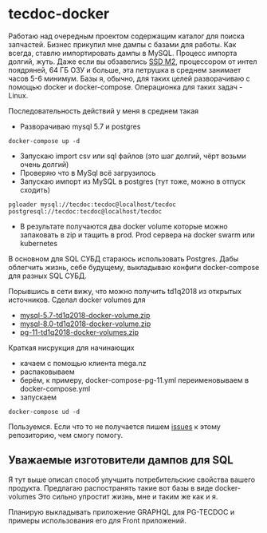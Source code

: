 # tecdoc-docker

Работаю над очередным проектом содержащим каталог для поиска запчастей. Бизнес прикупил мне дампы с базами для работы. Как всегда, ставлю импортировать дампы в MySQL. Процесс импорта долгий, жуть. Даже если вы обзавелись [SSD M2](https://ru.wikipedia.org/wiki/M.2), процессором от интел поядряней, 64 ГБ ОЗУ и больше, эта петрушка в среднем занимает часов 5-6 минимум. Базы я, обычно, для таких целей разворачиваю с помощью docker и docker-compose. Операционка для таких задач - Linux.

Последовательность действий у меня в среднем такая

- Разворачиваю mysql 5.7 и postgres

```
docker-compose up -d
```

- Запускаю import csv или sql файлов (это шаг долгий, чёрт возьми очень долгий)
- Проверяю что в MySql всё загрузилось
- Запускаю импорт из MySQL в postgres (тут тоже, можно в отпуск сходить)

```
pgloader mysql://tecdoc:tecdoc@localhost/tecdoc postgresql://tecdoc:tecdoc@localhost/tecdoc
```

- В результате получаются два docker volume которые можно запаковать в zip и тащить в prod. Prod сервера на docker swarm или kubernetes

В основном для SQL СУБД стараюсь использовать Postgres. Дабы облегчить жизнь, себе будущему, выкладываю конфиги docker-compose для разных SQL СУБД.

Порывшись в сети вижу, что можно получить td1q2018 из открытых источников. Сделал docker volumes для

- [mysql-5.7-td1q2018-docker-volume.zip](https://mega.nz/#!1VAUlI5J!z8HzJlKM-XgNxZnTTSih0l03yb5vsLFZf-rt12-RXlU)
- [mysql-8.0-td1q2018-docker-volume.zip](https://mega.nz/#!sdRmmQpJ!vs7MTiBratWsXDVC3e8VW_nV5wx_nPdwUCVM8FV-N0Q)
- [pg-11-td1q2018-docker-volumes.zip](https://mega.nz/#!wYxUCKpJ!QTlJDIY4aTDarzwN2OYPy4Qwcx3rCjiiqaV9ehWjpIw)

Краткая нисрукция для начинающих

- качаем с помощью клиента mega.nz
- распаковываем
- берём, к примеру, docker-compose-pg-11.yml переименовываем в docker-compose.yml
- запускаем

```
docker-compose ud -d
```

Пользуемся. Если что то не получается пишем [issues](https://github.com/overpod/tecdoc-docker/issues) к этому репозиторию, чем смогу помогу.

## Уважаемые изготовители дампов для SQL

Я тут выше описал способ улучшить потребительские свойства вашего продукта.
Предлагаю распостранять такие вот базы в виде docker-volumes
Это сильно упростит жизнь, мне и таким же как и я.

Планирую выкладывать приложение GRAPHQL для PG-TECDOC
и примеры использования его для Front приложений.
